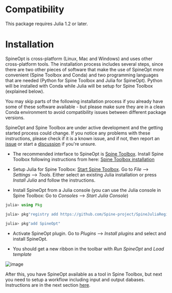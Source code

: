 # Compatibility

This package requires Julia 1.2 or later.

# Installation

SpineOpt is cross-platform (Linux, Mac and Windows) and uses other cross-platform tools. The installation process includes several steps, since there are two other pieces of software that make the use of SpineOpt more convenient (Spine Toolbox and Conda) and two programming languages that are needed (Python for Spine Toolbox and Julia for SpineOpt). Python will be installed with Conda while Julia will be setup for Spine Toolbox (explained below). 

You may skip parts of the following installation process if you already have some of these software available - but please make sure they are in a clean Conda environment to avoid compatibility issues between different package versions.

SpineOpt and Spine Toolbox are under active development and the getting started process could change. If you notice any problems with these instructions, please check if it is a known issue, and if not, then report an [issue](https://github.com/Spine-project/SpineOpt.jl/issues) or start a [discussion](https://github.com/Spine-project/SpineOpt.jl/discussions/categories/support-discuss-a-potential-bug) if you're unsure.

- The recommended interface to SpineOpt is [Spine Toolbox](https://github.com/Spine-project/Spine-Toolbox). Install Spine Toolbox following instructions from here: [Spine Toolbox installation](https://github.com/Spine-project/Spine-Toolbox#installation)

- Setup Julia for Spine Toolbox: [Start Spine Toolbox](https://github.com/Spine-project/Spine-Toolbox#running). Go to *File* --> *Settings* --> *Tools*. Either select an existing Julia installation or press *Install Julia* and follow the instructions.

- Install SpineOpt from a Julia console (you can use the Julia console in Spine Toolbox: Go to *Consoles* --> *Start Julia Console*)
```julia
julia> using Pkg

julia> pkg"registry add https://github.com/Spine-project/SpineJuliaRegistry"

julia> pkg"add SpineOpt"
```   

- Activate SpineOpt plugin. Go to *Plugins* --> *Install plugins* and select and install SpineOpt.

- You should get a new ribbon in the toolbar with *Run SpineOpt* and *Load template*

![image](https://user-images.githubusercontent.com/40472544/114974012-42e65980-9e8a-11eb-9b00-edfc53b8baf0.png)

After this, you have SpineOpt available as a tool in Spine Toolbox, but next you need to setup a workflow including input and output dabases. Instructions are in the next section [here](https://spine-project.github.io/SpineOpt.jl/latest/getting_started/setup_workflow/).
